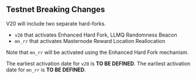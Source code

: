 Testnet Breaking Changes
------------------------

V20 will include two separate hard-forks.
- `v20` that activates Enhanced Hard Fork, LLMQ Randomness Beacon
- `mn_rr` that activates Masternode Reward Location Reallocation

Note that `mn_rr` will be activated using the Enhanced Hard Fork mechanism.

The earliest activation date for `v20` is **TO BE DEFINED**.
The earliest activation date for `mn_rr` is **TO BE DEFINED**.

